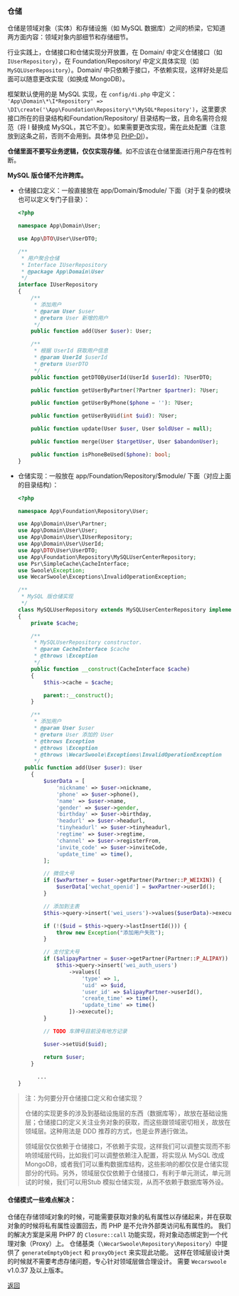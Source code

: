 ### 仓储

仓储是领域对象（实体）和存储设施（如 MySQL 数据库）之间的桥梁，它知道两方面内容：领域对象内部细节和存储细节。

行业实践上，仓储接口和仓储实现分开放置，在 Domain/ 中定义仓储接口（如 `IUserRepository`），在 Foundation/Repository/ 中定义具体实现（如 `MySQLUserRepository`）。Domain/ 中只依赖于接口，不依赖实现，这样好处是后面可以随意更改实现（如换成 MongoDB）。

框架默认使用的是 MySQL 实现，在 `config/di.php` 中定义：   `'App\Domain\*\I*Repository' => \DI\create('\App\Foundation\Repository\*\MySQL*Repository')`，这里要求接口所在的目录结构和Foundation/Repository/ 目录结构一致，且命名需符合规范（将 I 替换成 MySQL，其它不变）。如果需要更改实现，需在此处配置（注意放到这条之前，否则不会用到。具体参见 [PHP-DI](http://php-di.org)）。

**仓储里面不要写业务逻辑，仅仅实现存储**。如不应该在仓储里面进行用户存在性判断。

**MySQL 版仓储不允许跨库。**

- 仓储接口定义：一般直接放在 app/Domain/$module/ 下面（对于复杂的模块也可以定义专门子目录）：

  ```php
  <?php
  
  namespace App\Domain\User;
  
  use App\DTO\User\UserDTO;
  
  /**
   * 用户聚合仓储
   * Interface IUserRepository
   * @package App\Domain\User
   */
  interface IUserRepository
  {
      /**
       * 添加用户
       * @param User $user
       * @return User 新增的用户
       */
      public function add(User $user): User;
  
      /**
       * 根据 UserId 获取用户信息
       * @param UserId $userId
       * @return UserDTO
       */
      public function getDTOByUserId(UserId $userId): ?UserDTO;
  
      public function getUserByPartner(?Partner $partner): ?User;
  
      public function getUserByPhone($phone = ''): ?User;
  
      public function getUserByUid(int $uid): ?User;
  
      public function update(User $user, User $oldUser = null);
  
      public function merge(User $targetUser, User $abandonUser);
  
      public function isPhoneBeUsed($phone): bool;
  }
  
  ```

- 仓储实现：一般放在 app/Foundation/Repository/$module/ 下面（对应上面的目录结构）：

  ```php
  <?php
  
  namespace App\Foundation\Repository\User;
  
  use App\Domain\User\Partner;
  use App\Domain\User\User;
  use App\Domain\User\IUserRepository;
  use App\Domain\User\UserId;
  use App\DTO\User\UserDTO;
  use App\Foundation\Repository\MySQLUserCenterRepository;
  use Psr\SimpleCache\CacheInterface;
  use Swoole\Exception;
  use WecarSwoole\Exceptions\InvalidOperationException;
  
  /**
   * MySQL 版仓储实现
   */
  class MySQLUserRepository extends MySQLUserCenterRepository implements IUserRepository
  {
      private $cache;
  
      /**
       * MySQLUserRepository constructor.
       * @param CacheInterface $cache
       * @throws \Exception
       */
      public function __construct(CacheInterface $cache)
      {
          $this->cache = $cache;
  
          parent::__construct();
      }
  
      /**
       * 添加用户
       * @param User $user
       * @return User 添加的 User
       * @throws Exception
       * @throws \Exception
       * @throws \WecarSwoole\Exceptions\InvalidOperationException
       */
    public function add(User $user): User
      {
          $userData = [
              'nickname' => $user->nickname,
              'phone' => $user->phone(),
              'name' => $user->name,
              'gender' => $user->gender,
              'birthday' => $user->birthday,
              'headurl' => $user->headurl,
              'tinyheadurl' => $user->tinyheadurl,
              'regtime' => $user->regtime,
              'channel' => $user->registerFrom,
              'invite_code' => $user->inviteCode,
              'update_time' => time(),
          ];
  
          // 微信大号
          if ($wxPartner = $user->getPartner(Partner::P_WEIXIN)) {
              $userData['wechat_openid'] = $wxPartner->userId();
          }
  
          // 添加到主表
          $this->query->insert('wei_users')->values($userData)->execute();
  
          if (!($uid = $this->query->lastInsertId())) {
              throw new Exception("添加用户失败");
          }
  
          // 支付宝大号
          if ($alipayPartner = $user->getPartner(Partner::P_ALIPAY)) {
              $this->query->insert('wei_auth_users')
                  ->values([
                      'type' => 1,
                      'uid' => $uid,
                      'user_id' => $alipayPartner->userId(),
                      'create_time' => time(),
                      'update_time' => time()
                  ])->execute();
          }
  
          // TODO 车牌号目前没有地方记录
  
          $user->setUid($uid);
  
          return $user;
      }
    
    	...
  }
  ```
  
> 注：为何要分开仓储接口定义和仓储实现？
>
> 仓储的实现更多的涉及到基础设施层的东西（数据库等），故放在基础设施层；仓储接口的定义关注业务对象的获取，而这些跟领域密切相关，故放在领域层。这种用法是 DDD 推荐的方式，也是业界通行做法。
>
> 领域层仅仅依赖于仓储接口，不依赖于实现，这样我们可以调整实现而不影响领域层代码，比如我们可以调整依赖注入配置，将实现从 MySQL 改成 MongoDB，或者我们可以重构数据库结构，这些影响的都仅仅是仓储实现部分的代码。另外，领域层仅仅依赖于仓储接口，有利于单元测试，单元测试的时候，我们可以用Stub 模拟仓储实现，从而不依赖于数据库等外设。

#### 仓储模式一些难点解决：
仓储在存储领域对象的时候，可能需要获取对象的私有属性以存储起来，并在获取对象的时候将私有属性设置回去，而 PHP 是不允许外部类访问私有属性的。
我们的解决方案是采用 PHP7 的 `Closure::call` 功能实现，将对象动态绑定到一个代理对象（Proxy）上。
仓储基类（`\WecarSwoole\Repository\Repository`）中提供了 `generateEmptyObject` 和 `proxyObject` 来实现此功能。
这样在领域层设计类的时候就不需要考虑存储问题，专心针对领域层做合理设计。
需要 `Wecarswoole` v1.0.37 及以上版本。

[返回](../README.md)
